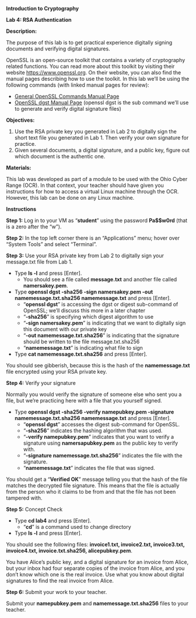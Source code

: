 

**Introduction to Cryptography**

**Lab 4: RSA Authentication**

**Description:**

The purpose of this lab is to get practical experience digitally signing documents and verifying digital signatures.

OpenSSL is an open-source toolkit that contains a variety of cryptography related functions. You can read more about this toolkit by visiting their website <https://www.openssl.org>. On their website, you can also find the manual pages describing how to use the toolkit. In this lab we’ll be using the following commands (with linked manual pages for review):

* [General OpenSSL Commands Manual Page](https://www.openssl.org/docs/manmaster/man1/)
* [OpenSSL dgst Manual Page](https://www.openssl.org/docs/manmaster/man1/openssl-dgst.html) (openssl dgst is the sub command we’ll use to generate and verify digital signature files)

**Objectives:**

1. Use the RSA private key you generated in Lab 2 to digitally sign the short text file you generated in Lab 1. Then verify your own signature for practice.
2. Given several documents, a digital signature, and a public key, figure out which document is the authentic one.

**Materials:**

This lab was developed as part of a module to be used with the Ohio Cyber Range (OCR). In that context, your teacher should have given you instructions for how to access a virtual Linux machine through the OCR. However, this lab can be done on any Linux machine.

**Instructions**

**Step 1:** Log in to your VM as “**student**” using the password **Pa$$w0rd** (that is a zero after the “w”).

**Step 2:** In the top left corner there is an “Applications” menu; hover over “System Tools” and select “Terminal”.

**Step 3:** Use your RSA private key from Lab 2 to digitally sign your message.txt file from Lab 1.

* Type **ls -l** and press [Enter].
  + You should see a file called **message.txt** and another file called **namersakey.pem**.
* Type **openssl dgst -sha256 -sign namersakey.pem -out namemessage.txt.sha256 namemessage.txt** and press [Enter].
  + “**openssl dgst**” is accessing the dgst or digest sub-command of OpenSSL; we’ll discuss this more in a later chapter
  + “**-sha256**” is specifying which digest algorithm to use
  + “**-sign namersakey.pem**” is indicating that we want to digitally sign this document with our private key
  + “**-out namemessage.txt.sha256**” is indicating that the signature should be written to the file message.txt.sha256
  + “**namemessage.txt**” is indicating what file to sign
* Type **cat namemessage.txt.sha256** and press [Enter].

You should see gibberish, because this is the hash of the **namemessage.txt** file encrypted using your RSA private key.

**Step 4:** Verify your signature

Normally you would verify the signature of someone else who sent you a file, but we’re practicing here with a file that you yourself signed.

* Type **openssl dgst -sha256 -verify namepubkey.pem -signature namemessage.txt.sha256 namemessage.txt** and press [Enter].
  + “**openssl dgst**” accesses the digest sub-command for OpenSSL.
  + “**-sha256**” indicates the hashing algorithm that was used.
  + “**-verify namepubkey.pem**” indicates that you want to verify a signature using **namersapubkey.pem** as the public key to verify with.
  + “**-signature namemessage.txt.sha256**” indicates the file with the signature.
  + “**namemessage.txt**” indicates the file that was signed.

You should get a “**Verified OK**” message telling you that the hash of the file matches the decrypted file signature. This means that the file is actually from the person who it claims to be from and that the file has not been tampered with.

**Step 5:** Concept Check

* Type **cd lab4** and press [Enter].
  + “**cd**” is a command used to change directory
* Type **ls -l** and press [Enter].

You should see the following files: **invoice1.txt, invoice2.txt, invoice3.txt, invoice4.txt, invoice.txt.sha256, alicepubkey.pem**.

You have Alice’s public key, and a digital signature for an invoice from Alice, but your inbox had four separate copies of the invoice from Alice, and you don’t know which one is the real invoice. Use what you know about digital signatures to find the real invoice from Alice.

**Step 6:** Submit your work to your teacher.

Submit your **namepubkey.pem** and **namemessage.txt.sha256** files to your teacher.


